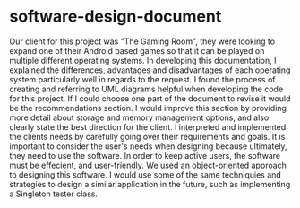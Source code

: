 # software-design-document


Our client for this project was "The Gaming Room", they were looking to expand one of their Android based games so that it can be played on multiple different operating systems. In developing this documentation, I explained the differences, advantages and disadvantages of each operating system particularly well in regards to the request. I found the process of creating and referring to UML diagrams helpful when developing the code for this project. If I could choose one part of the document to revise it would be the recommendations section. I would improve this section by providing more detail about storage and memory management options, and also clearly state the best direction for the client. I interpreted and implemented the clients needs by carefully going over their requirements and goals. It is important to consider the user's needs when designing because ultimately, they need to use the software. In order to keep active users, the software must be effecient, and user-friendly. We used an object-oriented approach to designing this software. I would use some of the same techniquies and strategies to design a similar application in the future, such as implementing a Singleton tester class.
